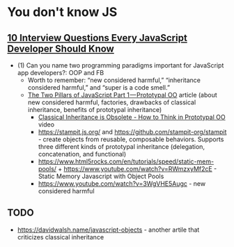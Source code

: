 # You don't know JS

## [10 Interview Questions Every JavaScript Developer Should Know](https://medium.com/javascript-scene/10-interview-questions-every-javascript-developer-should-know-6fa6bdf5ad95)
- (1) Can you name two programming paradigms important for JavaScript app developers?: OOP and FB
  - Worth to remember: “new considered harmful,” “inheritance considered harmful,” and “super is a code smell.”
  - [The Two Pillars of JavaScript Part 1 — Prototypal OO](https://medium.com/javascript-scene/the-two-pillars-of-javascript-ee6f3281e7f3) article (about new considered harmful, factories, drawbacks of classical inheritance, benefits of prototypal inheritance)
    - [Classical Inheritance is Obsolete - How to Think in Prototypal OO](https://vimeo.com/69255635) video
    - <https://stampit.js.org/> and <https://github.com/stampit-org/stampit> - create objects from reusable, composable behaviors. Supports three different kinds of prototypal inheritance (delegation, concatenation, and functional)
    - <https://www.html5rocks.com/en/tutorials/speed/static-mem-pools/> + <https://www.youtube.com/watch?v=RWmzxyMf2cE> - Static Memory Javascript with Object Pools
    - <https://www.youtube.com/watch?v=3WgVHE5Augc> - new considered harmful
  
  
  
 ## TODO
 
 - <https://davidwalsh.name/javascript-objects> - another artile that criticizes classical inheritance
